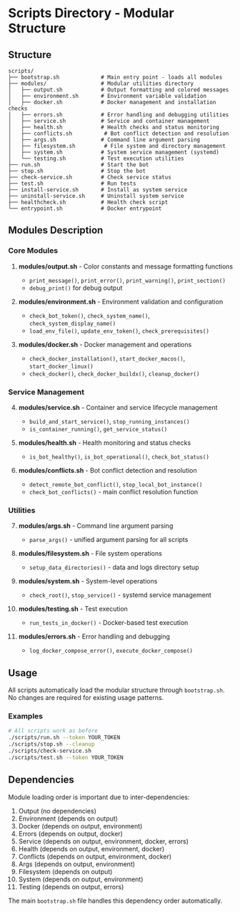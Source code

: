# Scripts Directory - Modular Structure

## Structure

```
scripts/
├── bootstrap.sh             # Main entry point - loads all modules
├── modules/                 # Modular utilities directory
│   ├── output.sh            # Output formatting and colored messages
│   ├── environment.sh       # Environment variable validation
│   ├── docker.sh            # Docker management and installation checks
│   ├── errors.sh            # Error handling and debugging utilities
│   ├── service.sh           # Service and container management
│   ├── health.sh            # Health checks and status monitoring
│   ├── conflicts.sh          # Bot conflict detection and resolution
│   ├── args.sh              # Command line argument parsing
│   ├── filesystem.sh         # File system and directory management
│   ├── system.sh            # System service management (systemd)
│   └── testing.sh           # Test execution utilities
├── run.sh                   # Start the bot
├── stop.sh                  # Stop the bot
├── check-service.sh         # Check service status
├── test.sh                  # Run tests
├── install-service.sh       # Install as system service
├── uninstall-service.sh     # Uninstall system service
├── healthcheck.sh           # Health check script
└── entrypoint.sh            # Docker entrypoint
```

## Modules Description

### Core Modules

1. **modules/output.sh** - Color constants and message formatting functions
   - `print_message()`, `print_error()`, `print_warning()`, `print_section()`
   - `debug_print()` for debug output

2. **modules/environment.sh** - Environment validation and configuration
   - `check_bot_token()`, `check_system_name()`, `check_system_display_name()`
   - `load_env_file()`, `update_env_token()`, `check_prerequisites()`

3. **modules/docker.sh** - Docker management and operations
   - `check_docker_installation()`, `start_docker_macos()`, `start_docker_linux()`
   - `check_docker()`, `check_docker_buildx()`, `cleanup_docker()`

### Service Management

4. **modules/service.sh** - Container and service lifecycle management
   - `build_and_start_service()`, `stop_running_instances()`
   - `is_container_running()`, `get_service_status()`

5. **modules/health.sh** - Health monitoring and status checks
   - `is_bot_healthy()`, `is_bot_operational()`, `check_bot_status()`

6. **modules/conflicts.sh** - Bot conflict detection and resolution
   - `detect_remote_bot_conflict()`, `stop_local_bot_instance()`
   - `check_bot_conflicts()` - main conflict resolution function

### Utilities

7. **modules/args.sh** - Command line argument parsing
   - `parse_args()` - unified argument parsing for all scripts

8. **modules/filesystem.sh** - File system operations
   - `setup_data_directories()` - data and logs directory setup

9. **modules/system.sh** - System-level operations
   - `check_root()`, `stop_service()` - systemd service management

10. **modules/testing.sh** - Test execution
    - `run_tests_in_docker()` - Docker-based test execution

11. **modules/errors.sh** - Error handling and debugging
    - `log_docker_compose_error()`, `execute_docker_compose()`

## Usage

All scripts automatically load the modular structure through `bootstrap.sh`. No changes are required for existing usage patterns.

### Examples

```bash
# All scripts work as before
./scripts/run.sh --token YOUR_TOKEN
./scripts/stop.sh --cleanup
./scripts/check-service.sh
./scripts/test.sh --token YOUR_TOKEN
```

## Dependencies

Module loading order is important due to inter-dependencies:

1. Output (no dependencies)
2. Environment (depends on output)
3. Docker (depends on output, environment) 
4. Errors (depends on output, docker)
5. Service (depends on output, environment, docker, errors)
6. Health (depends on output, environment, docker)
7. Conflicts (depends on output, environment, docker)
8. Args (depends on output, environment)
9. Filesystem (depends on output)
10. System (depends on output, environment)
11. Testing (depends on output, errors)

The main `bootstrap.sh` file handles this dependency order automatically. 